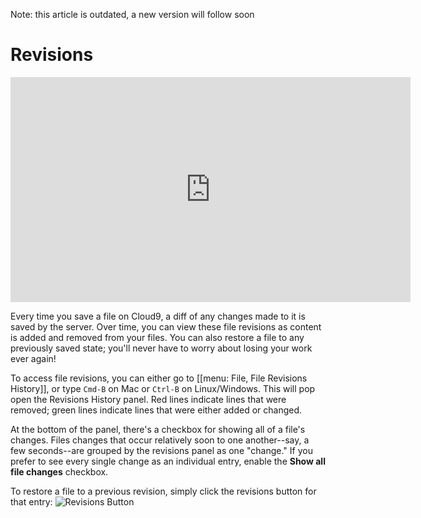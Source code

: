 Note: this article is outdated, a new version will follow soon

# Revisions

<div class="video-container">
<iframe width="640" height="360" src="https://www.youtube.com/embed/Or3byuEf-zE" frameborder="0" allowfullscreen></iframe>
</div>

Every time you save a file on Cloud9, a diff of any changes made to it is saved by the server. Over time, you can view these file revisions as content is added and removed from your files. You can also restore a file to any previously saved state; you'll never have to worry about losing your work ever again!

To access file revisions, you can either go to [[menu: File, File Revisions History]], or type `Cmd-B` on Mac or `Ctrl-B` on Linux/Windows. This will pop open the Revisions History panel. Red lines indicate lines that were removed; green lines indicate lines that were either added or changed.

At the bottom of the panel, there's a checkbox for showing all of a file's changes. Files changes that occur relatively soon to one another--say, a few seconds--are grouped by the revisions panel as one "change." If you prefer to see every single change as an individual entry, enable the **Show all file changes** checkbox.

To restore a file to a previous revision, simply click the revisions button for that entry: ![Revisions Button](./resources/icons/revisions_button.png)